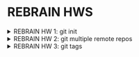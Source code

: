 # REBRAIN HWS
<details>
<summary> REBRAIN HW 1: git init </summary>
<p>

Репозиторий содержит дефолтный config nginx <br>

</p>
</details>

<details>
<summary> REBRAIN HW 2: git multiple remote repos </summary>
<p>

Созданы одинаковые репозитории на github gitlab и bitbucket <br>
В локальный git репозиторий добавлены удаленные репозиотрии <br>

```
  git remote add rbgitlab  git@gitlab.rebrainme.com:muxund/rebrain-devops-task-checkout
  git remote add rbgithub  git@github.com:muxun/rebrain-devops-task-checkout
  git remote add rbbb      git@bitbucket.org:muxun/rebrain-devops-task-checkout

```

Добавлен push url для origin <br>

```
git remote set-url --add --push origin git@gitlab.rebrainme.com:muxund/rebrain-devops-task-checkout
git remote set-url --add --push origin git@github.com:muxun/rebrain-devops-task-checkout
git remote set-url --add --push origin git@bitbucket.org:muxun/rebrain-devops-task-checkout

```

В итоге .git/config имеет вид <br>

```
core]
	repositoryformatversion = 0
	filemode = true
	bare = false
	logallrefupdates = true
[remote "rbgitlab"]
	url = git@gitlab.rebrainme.com:muxund/rebrain-devops-task-checkout
	fetch = +refs/heads/*:refs/remotes/rbgitlab/*
	pushurl = git@gitlab.rebrainme.com:muxund/rebrain-devops-task-checkout
[remote "rbgithub"]
	url = git@github.com:muxun/rebrain-devops-task-checkout
	fetch = +refs/heads/*:refs/remotes/rbgithub/*
	pushurl = git@github.com:muxun/rebrain-devops-task-checkout
[remote "rbbb"]
	url = git@bitbucket.org:muxun/rebrain-devops-task-checkout
	fetch = +refs/heads/*:refs/remotes/rbbb/*
	pushurl = git@bitbucket.org:muxun/rebrain-devops-task-checkout
[remote "origin"]
        url = git@gitlab.rebrainme.com:muxund/rebrain-devops-task-checkout
        url = git@github.com:muxun/rebrain-devops-task-checkout
	url = git@bitbucket.org:muxun/rebrain-devops-task-checkout

```

Команда git push origin master отправляет изменнеия во все три репозитория <br>
Команда git push rbgitlab master отправляет изменения только в выбранную ветку <br>

reference urls<br>
<a href="https://gist.github.com/rvl/c3f156e117e22a25f242">git add remote</a><br>
<a href="http://caseyscarborough.com/blog/2013/08/25/pushing-to-multiple-remotes-using-git/">git config</a><br>



</p>
</details>

<details>
<summary> REBRAIN HW 3: git tags </summary>
<p>

Тэгирование конкретных коммитов релиз кандидатов. <br>

Лековесный тэг на коммит: <br>

```
git tag <tag> <commit hash>

```
Пушить тэги надо приудительно: <br> 

```
git push <remote> <tag>

```

reference urls<br>
<a href="https://git-scm.com/book/ru/v2/%D0%9E%D1%81%D0%BD%D0%BE%D0%B2%D1%8B-Git-%D0%A0%D0%B0%D0%B1%D0%BE%D1%82%D0%B0-%D1%81-%D0%BC%D0%B5%D1%82%D0%BA%D0%B0%D0%BC%D0%B8">git tag</a><br>

</p>
</details>

